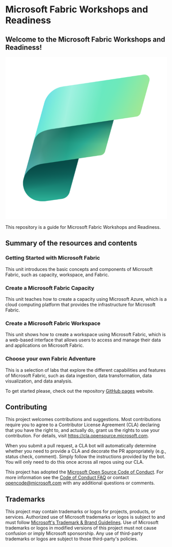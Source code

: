 # Microsoft Fabric Workshops and Readiness


## Welcome to the Microsoft Fabric Workshops and Readiness! 

![Fabric Logo](./docs/media/android-chrome-512x512.png)

This repository is a guide for Microsoft Fabric Workshops and Readiness. 

## Summary of the resources and contents

### Getting Started with Microsoft Fabric

This unit introduces the basic concepts and components of Microsoft Fabric, such as capacity, workspace, and Fabric.

### Create a Microsoft Fabric Capacity

This unit teaches how to create a capacity using Microsoft Azure, which is a cloud computing platform that provides the infrastructure for Microsoft Fabric.

### Create a Microsoft Fabric Workspace

This unit shows how to create a workspace using Microsoft Fabric, which is a web-based interface that allows users to access and manage their data and applications on Microsoft Fabric.

### Choose your own Fabric Adventure

This is a selection of labs that explore the different capabilities and features of Microsoft Fabric, such as data ingestion, data transformation, data visualization, and data analysis.


To get started please, check out the repository [GitHub pages](https://microsoft.github.io/Fabric_Workshops) website.


## Contributing

This project welcomes contributions and suggestions.  Most contributions require you to agree to a
Contributor License Agreement (CLA) declaring that you have the right to, and actually do, grant us
the rights to use your contribution. For details, visit https://cla.opensource.microsoft.com.

When you submit a pull request, a CLA bot will automatically determine whether you need to provide
a CLA and decorate the PR appropriately (e.g., status check, comment). Simply follow the instructions
provided by the bot. You will only need to do this once across all repos using our CLA.

This project has adopted the [Microsoft Open Source Code of Conduct](https://opensource.microsoft.com/codeofconduct/).
For more information see the [Code of Conduct FAQ](https://opensource.microsoft.com/codeofconduct/faq/) or
contact [opencode@microsoft.com](mailto:opencode@microsoft.com) with any additional questions or comments.

## Trademarks

This project may contain trademarks or logos for projects, products, or services. Authorized use of Microsoft 
trademarks or logos is subject to and must follow 
[Microsoft's Trademark & Brand Guidelines](https://www.microsoft.com/en-us/legal/intellectualproperty/trademarks/usage/general).
Use of Microsoft trademarks or logos in modified versions of this project must not cause confusion or imply Microsoft sponsorship.
Any use of third-party trademarks or logos are subject to those third-party's policies.
